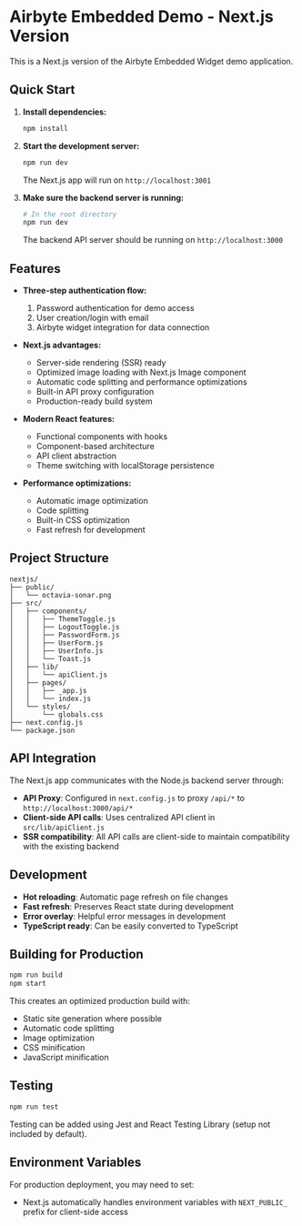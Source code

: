 # Airbyte Embedded Demo - Next.js Version

This is a Next.js version of the Airbyte Embedded Widget demo application.

## Quick Start

1. **Install dependencies:**
   ```bash
   npm install
   ```

2. **Start the development server:**
   ```bash
   npm run dev
   ```

   The Next.js app will run on `http://localhost:3001`

3. **Make sure the backend server is running:**
   ```bash
   # In the root directory
   npm run dev
   ```

   The backend API server should be running on `http://localhost:3000`

## Features

- **Three-step authentication flow:**
  1. Password authentication for demo access
  2. User creation/login with email
  3. Airbyte widget integration for data connection

- **Next.js advantages:**
  - Server-side rendering (SSR) ready
  - Optimized image loading with Next.js Image component
  - Automatic code splitting and performance optimizations
  - Built-in API proxy configuration
  - Production-ready build system

- **Modern React features:**
  - Functional components with hooks
  - Component-based architecture
  - API client abstraction
  - Theme switching with localStorage persistence

- **Performance optimizations:**
  - Automatic image optimization
  - Code splitting
  - Built-in CSS optimization
  - Fast refresh for development

## Project Structure

```
nextjs/
├── public/
│   └── octavia-sonar.png
├── src/
│   ├── components/
│   │   ├── ThemeToggle.js
│   │   ├── LogoutToggle.js
│   │   ├── PasswordForm.js
│   │   ├── UserForm.js
│   │   ├── UserInfo.js
│   │   └── Toast.js
│   ├── lib/
│   │   └── apiClient.js
│   ├── pages/
│   │   ├── _app.js
│   │   └── index.js
│   └── styles/
│       └── globals.css
├── next.config.js
└── package.json
```

## API Integration

The Next.js app communicates with the Node.js backend server through:

- **API Proxy**: Configured in `next.config.js` to proxy `/api/*` to `http://localhost:3000/api/*`
- **Client-side API calls**: Uses centralized API client in `src/lib/apiClient.js`
- **SSR compatibility**: All API calls are client-side to maintain compatibility with the existing backend

## Development

- **Hot reloading**: Automatic page refresh on file changes
- **Fast refresh**: Preserves React state during development
- **Error overlay**: Helpful error messages in development
- **TypeScript ready**: Can be easily converted to TypeScript

## Building for Production

```bash
npm run build
npm start
```

This creates an optimized production build with:
- Static site generation where possible
- Automatic code splitting
- Image optimization
- CSS minification
- JavaScript minification

## Testing

```bash
npm run test
```

Testing can be added using Jest and React Testing Library (setup not included by default).

## Environment Variables

For production deployment, you may need to set:
- Next.js automatically handles environment variables with `NEXT_PUBLIC_` prefix for client-side access
